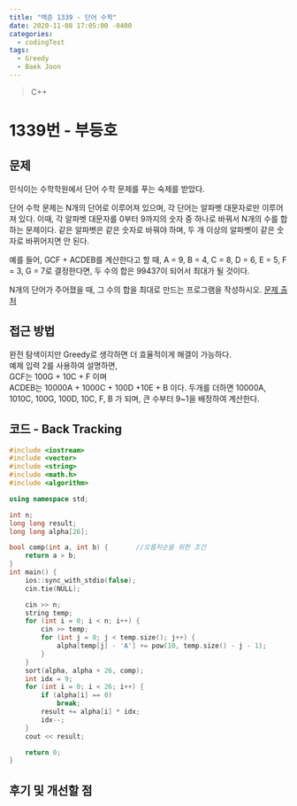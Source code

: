 ```yaml
---
title: "백준 1339 - 단어 수학"
date: 2020-11-08 17:05:00 -0400
categories: 
  - codingTest
tags:
  - Greedy
  - Baek Joon
---
```


> C++ 

1339번 - 부등호
=============
 
## 문제
민식이는 수학학원에서 단어 수학 문제를 푸는 숙제를 받았다.  

단어 수학 문제는 N개의 단어로 이루어져 있으며, 각 단어는 알파벳 대문자로만 이루어져 있다. 이때, 각 알파벳 대문자를 0부터 9까지의 숫자 중 하나로 바꿔서 N개의 수를 합하는 문제이다. 같은 알파벳은 같은 숫자로 바꿔야 하며, 두 개 이상의 알파벳이 같은 숫자로 바뀌어지면 안 된다.  

예를 들어, GCF + ACDEB를 계산한다고 할 때, A = 9, B = 4, C = 8, D = 6, E = 5, F = 3, G = 7로 결정한다면, 두 수의 합은 99437이 되어서 최대가 될 것이다.  

N개의 단어가 주어졌을 때, 그 수의 합을 최대로 만드는 프로그램을 작성하시오.
[문제 출처](https://www.acmicpc.net/problem/1339)

## 접근 방법 
완전 탐색이지만 Greedy로 생각하면 더 효율적이게 해결이 가능하다.  
예제 입력 2를 사용하여 설명하면,  
GCF는 100G + 10C + F 이며  
ACDEB는 10000A + 1000C + 100D +10E + B 이다.
두개를 더하면 10000A, 1010C, 100G, 100D, 10C, F, B 가 되며, 큰 수부터 9~1을 배정하여 계산한다.  

## 코드 - Back Tracking
```c++
#include <iostream>
#include <vector>
#include <string>
#include <math.h>
#include <algorithm>

using namespace std;

int n;
long long result;
long long alpha[26];

bool comp(int a, int b) {		//오름차순을 위한 조건
	return a > b;
}
int main() {
	ios::sync_with_stdio(false);
	cin.tie(NULL);

	cin >> n;
	string temp;
	for (int i = 0; i < n; i++) {
		cin >> temp;
		for (int j = 0; j < temp.size(); j++) {
			alpha[temp[j] - 'A'] += pow(10, temp.size() - j - 1);
		}
	}
	sort(alpha, alpha + 26, comp);
	int idx = 9;
	for (int i = 0; i < 26; i++) {
		if (alpha[i] == 0)
			break;
		result += alpha[i] * idx;
		idx--;
	}
	cout << result;

	return 0;
}
```

## 후기 및 개선할 점
